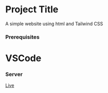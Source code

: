 # Project Title
A simple website using html and Tailwind CSS

### Prerequisites
  # VSCode


### Server

<a href="https://aryaman0777.github.io/HouslyTailwind/">Live</a>

